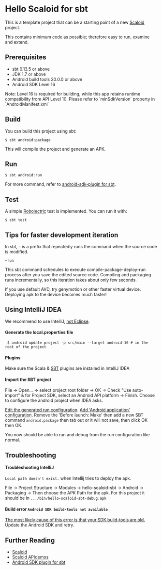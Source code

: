 # Hello Scaloid for sbt

This is a template project that can be a starting point of a new [Scaloid](https://github.com/pocorall/scaloid) project.

This contains minimum code as possible; therefore easy to run, examine and extend.

Prerequisites
-------------
* sbt 0.13.5 or above
* JDK 1.7 or above
* Android build tools 20.0.0 or above
* Android SDK Level 16
<p>Note: Level 16 is required for building, while this app retains runtime compatibility from API Level 10. Please refer to `minSdkVersion` property in `AndroidManifest.xml`</p>

Build
-----
You can build this project using sbt:

    $ sbt android:package

This will compile the project and generate an APK.

Run
-----

    $ sbt android:run

For more command, refer to [android-sdk-plugin for sbt](https://github.com/pfn/android-sdk-plugin).

Test
-----
A simple [Robolectric](http://robolectric.org/) test is implemented. You can run it with:

    $ sbt test


Tips for faster development iteration
-------------------------------------
In sbt, `~` is a prefix that repeatedly runs the command when the source code is modified.

    ~run
    
This sbt command schedules to execute compile-package-deploy-run process after you save the edited source code.
Compiling and packaging runs incrementally, so this iteration takes about only few seconds.

If you use default AVD, try genymotion or other faster virtual device. Deploying apk to the device becomes much faster!


Using IntelliJ IDEA
-------------------
We recommend to use IntelliJ, [not Eclipse](https://github.com/pfn/android-sdk-plugin#advanced-usage).

#### Generate the local.properties file

     $ android update project -p src/main --target android-16 # in the root of the project

#### Plugins

Make sure the Scala & [SBT](https://plugins.jetbrains.com/plugin/5007?pr=idea) plugins are installed in IntelliJ IDEA

#### Import the SBT project

File -> Open... -> select project root folder -> OK
-> Check "Use auto-import" & for Project SDK, select an Android API platform -> Finish. Choose to configure the
android project when IDEA asks.

[Edit the generated run configuration](https://www.jetbrains.com/idea/help/run-debug-configurations.html). [Add 'Android application' configuration](https://www.jetbrains.com/idea/help/run-debug-configuration-android-application.html). Remove the 'Before launch: Make' then add a new SBT command `android:package` then tab out or it
will not save, then click OK then OK.

You now should be able to run and debug from the run configuration like normal.

Troubleshooting
---------------

#### Troubleshooting IntelliJ

`Local path doesn't exist.` when Intellij tries to deploy the apk.

File -> Project Structure -> Modules -> hello-scaloid-sbt -> Android -> Packaging -> Then choose the APK Path for
the apk. For this project it should be in <code>.../bin/hello-scaloid-sbt-debug.apk</code>

#### Build error `Android SDK build-tools not available`
[The most likely cause of this error is that your SDK build-tools are old.](https://github.com/pfn/android-sdk-plugin/issues/13) Update the Android SDK and retry.

Further Reading
---------------
- [Scaloid](https://github.com/pocorall/scaloid)
- [Scaloid APIdemos](https://github.com/pocorall/scaloid-apidemos)
- [Android SDK plugin for sbt](https://github.com/pfn/android-sdk-plugin)

